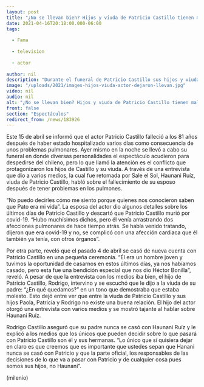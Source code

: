 ```yaml
---
layout: post
title: "¿No se llevan bien? Hijos y viuda de Patricio Castillo tienen malentendido en funeral del actor"
date: 2021-04-16T20:18:00.000-06:00
tags:
  
  - Fama
  
  - television
  
  - actor
  
author: nil
description: "Durante el funeral de Patricio Castillo sus hijos y viuda protagonizaron un malentendido enfrente de los medios. Esto fue lo qué pasó. "
image: "/uploads/2021/images-hijos-viuda-actor-dejaron-llevan.jpg"
video: nil
audio: nil
alt: "¿No se llevan bien? Hijos y viuda de Patricio Castillo tienen malentendido en funeral del actor"
front: false
section: "Espectáculos"
redirect_from: /news/183926
---
```


Este 15 de abril se informó que el actor Patricio Castillo falleció a los 81 años después de haber estado hospitalizado varios días como consecuencia de unos problemas pulmonares. Ayer mismo en la noche se llevó a cabo su funeral en donde diversas personalidades el espectáculo acudieron para despedirse del chileno, pero lo que llamó la atención es el conflicto que protagonizaron los hijos de Castillo y su viuda. A través de una entrevista que dio a varios medios, la cual fue retomada por Sale el Sol, Haunani Ruíz, viuda de Patricio Castillo, habló sobre el fallecimiento de su esposo después de tener problemas en los pulmones.

 “No puedo decirles cómo me siento porque quienes nos conocieron saben que Pato era mi vida”. 
La esposa del actor dio algunos detalles sobre los últimos días de Patricio Castillo y descartó que Patricio Castillo murió por covid-19. 
“Hubo muchísimos dichos, pero él venía arrastrando dos afecciones pulmonares de hace tiempo atrás. Se había venido tratando, dijeron que era covid-19 y no, se complicó con una afección cardiaca que él también ya tenía, con otros órganos”. 

Por otra parte, reveló que el pasado 4 de abril se casó de nueva cuenta con Patricio Castillo en una pequeña ceremonia. “Él era un hombre joven y tuvimos la oportunidad de casarnos en estos últimos días, ya nos habíamos casado, pero esta fue una bendición especial que nos dio Héctor Bonilla”, reveló. 
A pesar de que la entrevista con los medios iba bien, el hijo de Patricio Castillo, Rodrigo, intervino y se escuchó que le dijo a la viuda de su padre: “¿En qué quedamos?” en un tono que demostraba que estaba molesto. 
Esto dejó entre ver que entre la viuda de Patricio Castillo y sus hijos Paola, Patricia y Rodrigo no existe una buena relación. El hijo del actor otorgó una entrevista con varios medios y se mostró tajante al hablar sobre Haunani Ruíz. 

Rodrigo Castillo aseguró que su padre nunca se casó con Haunani Ruíz y le explicó a los medios que los únicos que pueden decidir sobre lo que pasará con Patricio Castillo son él y sus hermanas. 
“Lo único que sí quisiera dejar en claro es que creemos que es importante que ustedes sepan que Hanani nunca se casó con Patricio y que la parte oficial, los responsables de las decisiones de lo que va a pasar con Patricio y de cualquier cosa pues somos sus hijos, no Haunani”. 

(milenio)